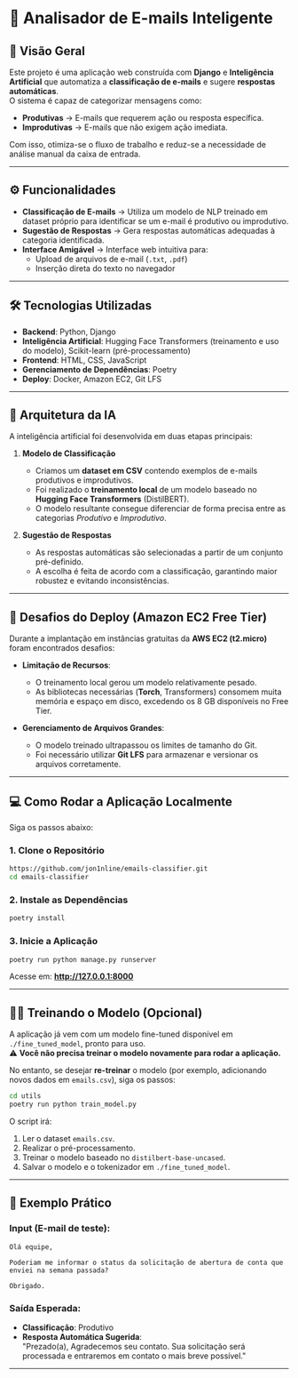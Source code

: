 # 📧 Analisador de E-mails Inteligente

## 🔎 Visão Geral
Este projeto é uma aplicação web construída com **Django** e **Inteligência Artificial** que automatiza a **classificação de e-mails** e sugere **respostas automáticas**.  
O sistema é capaz de categorizar mensagens como:
- **Produtivas** → E-mails que requerem ação ou resposta específica.
- **Improdutivas** → E-mails que não exigem ação imediata.

Com isso, otimiza-se o fluxo de trabalho e reduz-se a necessidade de análise manual da caixa de entrada.

---

## ⚙️ Funcionalidades
- **Classificação de E-mails** → Utiliza um modelo de NLP treinado em dataset próprio para identificar se um
e-mail é produtivo ou improdutivo.  
- **Sugestão de Respostas** → Gera respostas automáticas adequadas à categoria identificada.  
- **Interface Amigável** → Interface web intuitiva para:
  - Upload de arquivos de e-mail (`.txt`, `.pdf`)  
  - Inserção direta do texto no navegador  

---

## 🛠️ Tecnologias Utilizadas
- **Backend**: Python, Django  
- **Inteligência Artificial**: Hugging Face Transformers (treinamento e uso do modelo), Scikit-learn
(pré-processamento)  
- **Frontend**: HTML, CSS, JavaScript  
- **Gerenciamento de Dependências**: Poetry  
- **Deploy**: Docker, Amazon EC2, Git LFS  

---

## 🤖 Arquitetura da IA
A inteligência artificial foi desenvolvida em duas etapas principais:

1. **Modelo de Classificação**  
   - Criamos um **dataset em CSV** contendo exemplos de e-mails produtivos e improdutivos.  
   - Foi realizado o **treinamento local** de um modelo baseado no **Hugging Face Transformers** (DistilBERT).  
   - O modelo resultante consegue diferenciar de forma precisa entre as categorias *Produtivo* e *Improdutivo*.  

2. **Sugestão de Respostas**  
   - As respostas automáticas são selecionadas a partir de um conjunto pré-definido.  
   - A escolha é feita de acordo com a classificação, garantindo maior robustez e evitando inconsistências.  

---

## 🚀 Desafios do Deploy (Amazon EC2 Free Tier)
Durante a implantação em instâncias gratuitas da **AWS EC2 (t2.micro)** foram encontrados desafios:

- **Limitação de Recursos**:  
  - O treinamento local gerou um modelo relativamente pesado.  
  - As bibliotecas necessárias (**Torch**, Transformers) consomem muita memória e espaço em disco, excedendo os 8 GB disponíveis no Free Tier.  

- **Gerenciamento de Arquivos Grandes**:  
  - O modelo treinado ultrapassou os limites de tamanho do Git.  
  - Foi necessário utilizar **Git LFS** para armazenar e versionar os arquivos corretamente.  

---

## 💻 Como Rodar a Aplicação Localmente
Siga os passos abaixo:

### 1. Clone o Repositório
```bash
https://github.com/jon1nline/emails-classifier.git
cd emails-classifier
```

### 2. Instale as Dependências
```bash
poetry install
```

### 3. Inicie a Aplicação
```bash
poetry run python manage.py runserver
```

Acesse em: **http://127.0.0.1:8000**

---

## 🧑‍🏫 Treinando o Modelo (Opcional)
A aplicação já vem com um modelo fine-tuned disponível em `./fine_tuned_model`, pronto para uso.  
⚠️ **Você não precisa treinar o modelo novamente para rodar a aplicação.**

No entanto, se desejar **re-treinar** o modelo (por exemplo, adicionando novos dados em `emails.csv`), siga os passos:

```bash
cd utils
poetry run python train_model.py
```

O script irá:  
1. Ler o dataset `emails.csv`.  
2. Realizar o pré-processamento.  
3. Treinar o modelo baseado no `distilbert-base-uncased`.  
4. Salvar o modelo e o tokenizador em `./fine_tuned_model`.  

---

## 📝 Exemplo Prático

### Input (E-mail de teste):
```
Olá equipe,

Poderiam me informar o status da solicitação de abertura de conta que enviei na semana passada?

Obrigado.
```

### Saída Esperada:
- **Classificação**: Produtivo  
- **Resposta Automática Sugerida**:  
  "Prezado(a), Agradecemos seu contato. Sua solicitação será processada e entraremos em contato o mais breve possível."  

---
